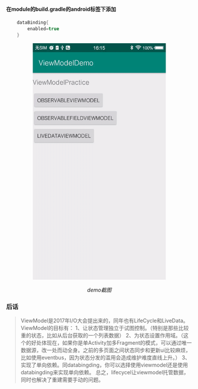 #### 在module的build.gradle的android标签下添加 

```java
    dataBinding{
        enabled=true
    }
```

<p align="center">
	<img src="https://github.com/PengHaiZhuo/hello-world/blob/master/picture/ViewModelDemo.gif" alt="Sample"  width="360" height="640">
	<p align="center">
		<em>demo截图</em>
	</p>
</p>

### 后话
>ViewModel是2017年I/O大会提出来的，同年也有LifeCycle和LiveData。
>ViewModel的目标有：
>1、让状态管理独立于试图控制。（特别是那些比较重的状态，比如从后台获取的一个列表数据）
>2、为状态设置作用域。（这个的好处体现在，如果你是单Activity加多Fragment的模式，可以通过唯一数据源，改一处而动全身。之前的多页面之间状态同步和更新ui比较麻烦，比如使用eventbus，因为状态分发的滥用会造成维护难度直线上升。）
>3、实现了单向依赖。同databingding，你可以选择使用viewmodel还是使用databingding来实现单向依赖。
>总之，lifecycel让viewmodel托管数据，同时也解决了重建需要手动的问题。
